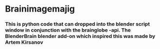 # Brainimagemajig

### This is python code that can dropped into the blender script window in conjunction with the brainglobe -api.  The BlenderBrain blender add-on which inspired this was made by Artem Kirsanov
